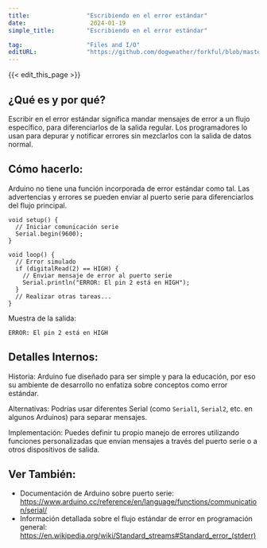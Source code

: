 ```yaml
---
title:                "Escribiendo en el error estándar"
date:                  2024-01-19
simple_title:         "Escribiendo en el error estándar"

tag:                  "Files and I/O"
editURL:              "https://github.com/dogweather/forkful/blob/master/content/es/arduino/writing-to-standard-error.md"
---
```


{{< edit_this_page >}}

## ¿Qué es y por qué?
Escribir en el error estándar significa mandar mensajes de error a un flujo específico, para diferenciarlos de la salida regular. Los programadores lo usan para depurar y notificar errores sin mezclarlos con la salida de datos normal.

## Cómo hacerlo:
Arduino no tiene una función incorporada de error estándar como tal. Las advertencias y errores se pueden enviar al puerto serie para diferenciarlos del flujo principal.

```Arduino
void setup() {
  // Iniciar comunicación serie
  Serial.begin(9600);
}

void loop() {
  // Error simulado
  if (digitalRead(2) == HIGH) {
    // Enviar mensaje de error al puerto serie
    Serial.println("ERROR: El pin 2 está en HIGH");
  }
  // Realizar otras tareas...
}
```
Muestra de la salida:
```
ERROR: El pin 2 está en HIGH
```

## Detalles Internos:
Historia: Arduino fue diseñado para ser simple y para la educación, por eso su ambiente de desarrollo no enfatiza sobre conceptos como error estándar.

Alternativas: Podrías usar diferentes Serial (como `Serial1`, `Serial2`, etc. en algunos Arduinos) para separar mensajes.

Implementación: Puedes definir tu propio manejo de errores utilizando funciones personalizadas que envían mensajes a través del puerto serie o a otros dispositivos de salida.

## Ver También:
- Documentación de Arduino sobre puerto serie: https://www.arduino.cc/reference/en/language/functions/communication/serial/
- Información detallada sobre el flujo estándar de error en programación general: https://en.wikipedia.org/wiki/Standard_streams#Standard_error_(stderr)
